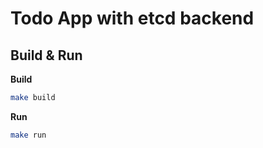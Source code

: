 # Todo App with etcd backend 

## Build & Run

**Build**
``` bash
make build
```
**Run**
``` bash 
make run
```

